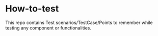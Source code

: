 # How-to-test
This repo contains Test scenarios/TestCase/Points to remember while testing any component or functionalities.
